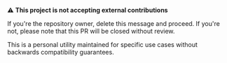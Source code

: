 ⚠️ **This project is not accepting external contributions**

If you're the repository owner, delete this message and proceed.
If you're not, please note that this PR will be closed without review.

This is a personal utility maintained for specific use cases without backwards compatibility guarantees.
